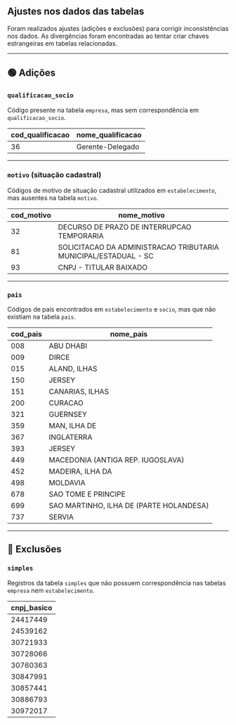 ## Ajustes nos dados das tabelas

Foram realizados ajustes (adições e exclusões) para corrigir inconsistências nos dados.
As divergências foram encontradas ao tentar criar chaves estrangeiras em tabelas relacionadas.

---
## 🟢 Adições

### `qualificacao_socio`
Código presente na tabela `empresa`, mas sem correspondência em `qualificacao_socio`.

| cod_qualificacao | nome_qualificacao |
|------------------|-------------------|
| 36               | Gerente-Delegado  |

---

### `motivo` (situação cadastral)
Códigos de motivo de situação cadastral utilizados em `estabelecimento`, mas ausentes na tabela `motivo`.

| cod_motivo | nome_motivo                                                                  |
|------------|-------------------------------------------------------------------------------|
| 32         | DECURSO DE PRAZO DE INTERRUPCAO TEMPORARIA                                   |
| 81         | SOLICITACAO DA ADMINISTRACAO TRIBUTARIA MUNICIPAL/ESTADUAL - SC              |
| 93         | CNPJ - TITULAR BAIXADO                                                       |

---

### `pais`
Códigos de país encontrados em `estabelecimento` e `socio`, mas que não existiam na tabela `pais`.

| cod_pais | nome_pais                                             |
|----------|--------------------------------------------------------|
| 008      | ABU DHABI                                              |
| 009      | DIRCE                                                  |
| 015      | ALAND, ILHAS                                           |
| 150      | JERSEY                                                 |
| 151      | CANARIAS, ILHAS                                        |
| 200      | CURACAO                                                |
| 321      | GUERNSEY                                               |
| 359      | MAN, ILHA DE                                           |
| 367      | INGLATERRA                                             |
| 393      | JERSEY                                                 |
| 449      | MACEDONIA (ANTIGA REP. IUGOSLAVA)                      |
| 452      | MADEIRA, ILHA DA                                       |
| 498      | MOLDAVIA                                               |
| 678      | SAO TOME E PRINCIPE                                    |
| 699      | SAO MARTINHO, ILHA DE (PARTE HOLANDESA)                |
| 737      | SERVIA                                                 |

---

## 🔴 Exclusões

### `simples`
Registros da tabela `simples` que não possuem correspondência nas tabelas `empresa` nem `estabelecimento`.

| cnpj_basico |
|-------------|
| 24417449    |
| 24539162    |
| 30721933    |
| 30728066    |
| 30760363    |
| 30847991    |
| 30857441    |
| 30886793    |
| 30972017    |
